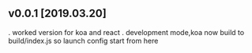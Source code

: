 
## v0.0.1 [2019.03.20]
. worked version for koa and react
. development mode,koa now build to build/index.js
  so launch config start from here


